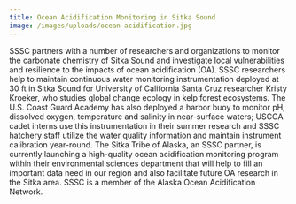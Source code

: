 ```yaml
---
title: Ocean Acidification Monitoring in Sitka Sound
image: /images/uploads/ocean-acidification.jpg
---
```


SSSC partners with a number of researchers and organizations to monitor the carbonate chemistry of Sitka Sound and investigate local vulnerabilities and resilience to the impacts of ocean acidification (OA). SSSC researchers help to maintain continuous water monitoring instrumentation deployed at 30 ft in Sitka Sound for University of California Santa Cruz researcher Kristy Kroeker, who studies global change ecology in kelp forest ecosystems. The U.S. Coast Guard Academy has also deployed a harbor buoy to monitor pH, dissolved oxygen, temperature and salinity in near-surface waters; USCGA cadet interns use this instrumentation in their summer research and SSSC hatchery staff utilize the water quality information and maintain instrument calibration year-round. The Sitka Tribe of Alaska, an SSSC partner, is currently launching a high-quality ocean acidification monitoring program within their environmental sciences department that will help to fill an important data need in our region and also facilitate future OA research in the Sitka area. SSSC is a member of the Alaska Ocean Acidification Network.
